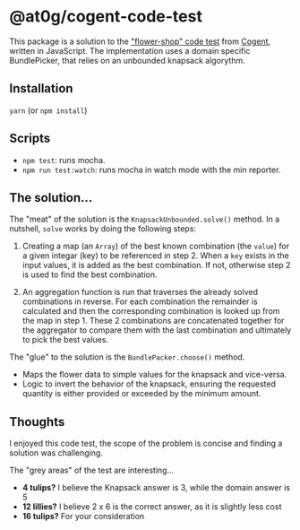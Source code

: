 # @at0g/cogent-code-test

This package is a solution to the ["flower-shop" code test](./flower_shop.pdf) from [Cogent](https://cogent.co),
 written in JavaScript. The implementation uses a domain specific BundlePicker, that relies on an unbounded
 knapsack algorythm.


## Installation
`yarn` (or `npm install`)

## Scripts
- `npm test`: runs mocha.
- `npm run test:watch`: runs mocha in watch mode with the min reporter.

## The solution...

The "meat" of the solution is the `KnapsackUnbounded.solve()` method.
In a nutshell, `solve` works by doing the following steps:

1. Creating a map (an `Array`) of the best known combination (the `value`) for a given integar (key) to be
  referenced in step 2. When a `key` exists in the input values, it is added as the best combination.
  If not, otherwise step 2 is used to find the best combination.

2. An aggregation function is run that traverses the already solved combinations in reverse. For each combination
 the remainder is calculated and then the corresponding combination is looked up from the map in step 1. These
 2 combinations are concatenated together for the aggregator to compare them with the last combination and ultimately
 to pick the best values.

The "glue" to the solution is the `BundlePacker.choose()` method.
- Maps the flower data to simple values for the knapsack and vice-versa.
- Logic to invert the behavior of the knapsack, ensuring the requested quantity is either provided
 or exceeded by the minimum amount.

## Thoughts

I enjoyed this code test, the scope of the problem is concise and finding a solution was challenging.

The "grey areas" of the test are interesting...

- __4 tulips?__ I believe the Knapsack answer is 3, while the domain answer is 5
- __12 lillies?__ I believe 2 x 6 is the correct answer, as it is slightly less cost
- __16 tulips?__ For your consideration
